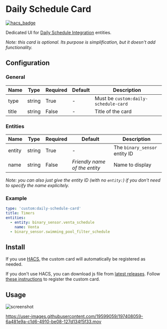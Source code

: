 # Daily Schedule Card

[![hacs_badge](https://img.shields.io/badge/HACS-Custom-41BDF5.svg?style=for-the-badge)](https://github.com/hacs/integration)

Dedicated UI for [Daily Schedule Integration](https://github.com/amitfin/daily_schedule) entities.

_Note: this card is optional. Its purpose is simplification, but it doesn't add functionality._

## Configuration

### General

| Name | Type | Required | Default | Description
| ---- | ---- | -------- | ------- | -----------
| type | string | True | - | Must be `custom:daily-schedule-card`
| title | string | False | - | Title of the card

### Entities

| Name | Type | Required | Default | Description
| ---- | ---- | -------- | ------- | -----------
| entity | string | True | - | The `binary_sensor` entity ID
| name | string | False | _Friendly name of the entity_ | Name to display

_Note: you can also just give the entity ID (with no `entity:`) if you don't need to specify the name explicitely._

### Example

```yaml
type: 'custom:daily-schedule-card'
title: Timers
entities:
  - entity: binary_sensor.venta_schedule
    name: Venta
  - binary_sensor.swimming_pool_filter_schedule
```

## Install

If you use [HACS](https://hacs.xyz/), the custom card will automatically be registered as needed.

If you don't use HACS, you can download js file from [latest releases](https://github.com/amitfin/lovelace-daily-schedule-card/releases/). Follow [these instructions](https://developers.home-assistant.io/docs/frontend/custom-ui/registering-resources) to register the custom card.

## Usage

![screenshot](https://user-images.githubusercontent.com/19599059/197408620-5f2860ce-aa38-4667-a0f0-631be0d7f61e.jpg)

https://user-images.githubusercontent.com/19599059/197408059-6a481e9a-c1d6-4910-be08-127d134f5f33.mov
